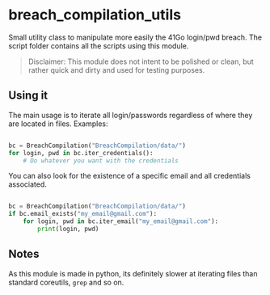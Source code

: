 # breach_compilation_utils

Small utility class to manipulate more easily the 41Go login/pwd
breach. The script folder contains all the scripts using this module.

> Disclaimer: This module does not intent to be polished or clean, but
rather quick and dirty and used for testing purposes.

## Using it

The main usage is to iterate all login/passwords regardless
of where they are located in files. Examples:

```python

bc = BreachCompilation("BreachCompilation/data/")
for login, pwd in bc.iter_credentials():
    # Do whatever you want with the credentials
```

You can also look for the existence of a specific email and all
credentials associated.

```python

bc = BreachCompilation("BreachCompilation/data/")
if bc.email_exists("my_email@gmail.com"):
    for login, pwd in bc.iter_email("my_email@gmail.com"):
        print(login, pwd)
```

## Notes

As this module is made in python, its definitely slower at iterating files
than standard coreutils, ``grep`` and so on.